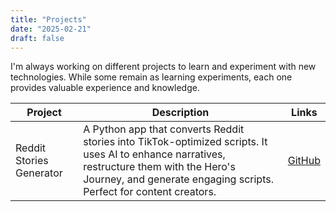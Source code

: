 ```yaml
---
title: "Projects"
date: "2025-02-21"
draft: false
---
```


I'm always working on different projects to learn and experiment with new technologies. While some remain as learning experiments, each one provides valuable experience and knowledge.

| Project | Description | Links |
|---------|-------------|-------|
| Reddit Stories Generator | A Python app that converts Reddit stories into TikTok-optimized scripts. It uses AI to enhance narratives, restructure them with the Hero's Journey, and generate engaging scripts. Perfect for content creators. |  [GitHub](https://github.com/MasamioNakada/reddit_stories) |
